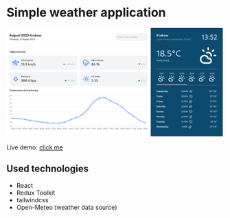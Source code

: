 # Simple weather application
![showcase image](./showcase.png)

Live demo: [click me](https://statuesque-gumption-6a47c0.netlify.app)

## Used technologies
- React
- Redux Toolkit
- tailwindcss
- Open-Meteo (weather data source)

